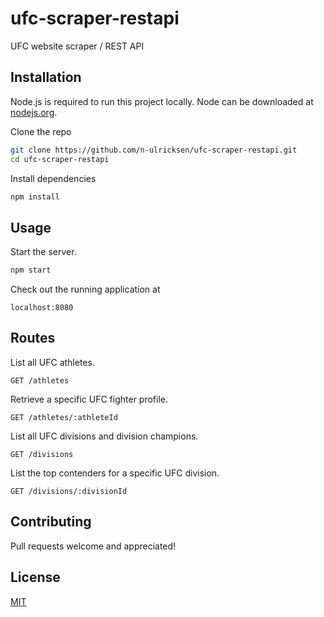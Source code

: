# ufc-scraper-restapi

UFC website scraper / REST API

## Installation

Node.js is required to run this project locally. Node can be downloaded at [nodejs.org](https://nodejs.org/en/).

Clone the repo

```sh
git clone https://github.com/n-ulricksen/ufc-scraper-restapi.git
cd ufc-scraper-restapi
```

Install dependencies

```sh
npm install
```

## Usage

Start the server.

```sh
npm start
```

Check out the running application at

```
localhost:8080
```

## Routes

List all UFC athletes.
```
GET /athletes
```

Retrieve a specific UFC fighter profile.
```
GET /athletes/:athleteId
```

List all UFC divisions and division champions.
```
GET /divisions
```

List the top contenders for a specific UFC division.
```
GET /divisions/:divisionId
```

## Contributing

Pull requests welcome and appreciated!

## License

[MIT](https://choosealicense.com/licenses/mit/)

